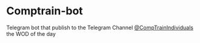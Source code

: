 # Comptrain-bot
Telegram bot that publish to the Telegram Channel [@CompTrainIndividuals](https://t.me/CompTrainIndividuals) the WOD of the day
